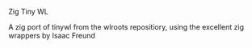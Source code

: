 Zig Tiny WL

A zig port of tinywl from the wlroots repositiory, using the excellent zig wrappers by Isaac Freund
